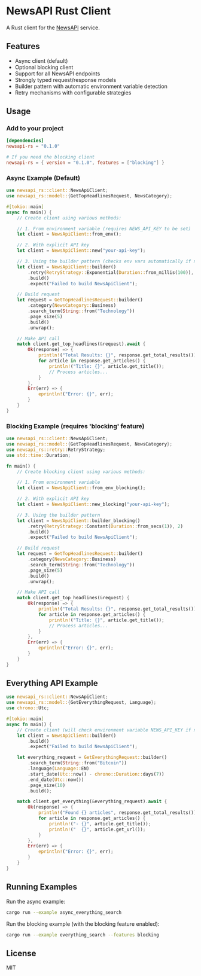 # NewsAPI Rust Client

A Rust client for the [NewsAPI](https://newsapi.org/) service.

## Features

- Async client (default)
- Optional blocking client
- Support for all NewsAPI endpoints
- Strongly typed request/response models
- Builder pattern with automatic environment variable detection
- Retry mechanisms with configurable strategies

## Usage

### Add to your project

```toml
[dependencies]
newsapi-rs = "0.1.0"

# If you need the blocking client
newsapi-rs = { version = "0.1.0", features = ["blocking"] }
```

### Async Example (Default)

```rust
use newsapi_rs::client::NewsApiClient;
use newsapi_rs::model::{GetTopHeadlinesRequest, NewsCategory};

#[tokio::main]
async fn main() {
    // Create client using various methods:

    // 1. From environment variable (requires NEWS_API_KEY to be set)
    let client = NewsApiClient::from_env();

    // 2. With explicit API key
    let client = NewsApiClient::new("your-api-key");

    // 3. Using the builder pattern (checks env vars automatically if no key provided)
    let client = NewsApiClient::builder()
        .retry(RetryStrategy::Exponential(Duration::from_millis(100)), 3)
        .build()
        .expect("Failed to build NewsApiClient");

    // Build request
    let request = GetTopHeadlinesRequest::builder()
        .category(NewsCategory::Business)
        .search_term(String::from("Technology"))
        .page_size(5)
        .build()
        .unwrap();

    // Make API call
    match client.get_top_headlines(&request).await {
        Ok(response) => {
            println!("Total Results: {}", response.get_total_results());
            for article in response.get_articles() {
                println!("Title: {}", article.get_title());
                // Process articles...
            }
        },
        Err(err) => {
            eprintln!("Error: {}", err);
        }
    }
}
```

### Blocking Example (requires 'blocking' feature)

```rust
use newsapi_rs::client::NewsApiClient;
use newsapi_rs::model::{GetTopHeadlinesRequest, NewsCategory};
use newsapi_rs::retry::RetryStrategy;
use std::time::Duration;

fn main() {
    // Create blocking client using various methods:

    // 1. From environment variable
    let client = NewsApiClient::from_env_blocking();

    // 2. With explicit API key
    let client = NewsApiClient::new_blocking("your-api-key");

    // 3. Using the builder pattern
    let client = NewsApiClient::builder_blocking()
        .retry(RetryStrategy::Constant(Duration::from_secs(1)), 2)
        .build()
        .expect("Failed to build NewsApiClient");

    // Build request
    let request = GetTopHeadlinesRequest::builder()
        .category(NewsCategory::Business)
        .search_term(String::from("Technology"))
        .page_size(5)
        .build()
        .unwrap();

    // Make API call
    match client.get_top_headlines(&request) {
        Ok(response) => {
            println!("Total Results: {}", response.get_total_results());
            for article in response.get_articles() {
                println!("Title: {}", article.get_title());
                // Process articles...
            }
        },
        Err(err) => {
            eprintln!("Error: {}", err);
        }
    }
}
```

## Everything API Example

```rust
use newsapi_rs::client::NewsApiClient;
use newsapi_rs::model::{GetEverythingRequest, Language};
use chrono::Utc;

#[tokio::main]
async fn main() {
    // Create client (will check environment variable NEWS_API_KEY if no key provided)
    let client = NewsApiClient::builder()
        .build()
        .expect("Failed to build NewsApiClient");

    let everything_request = GetEverythingRequest::builder()
        .search_term(String::from("Bitcoin"))
        .language(Language::EN)
        .start_date(Utc::now() - chrono::Duration::days(7))
        .end_date(Utc::now())
        .page_size(10)
        .build();

    match client.get_everything(&everything_request).await {
        Ok(response) => {
            println!("Found {} articles", response.get_total_results());
            for article in response.get_articles() {
                println!("- {}", article.get_title());
                println!("  {}", article.get_url());
            }
        },
        Err(err) => {
            eprintln!("Error: {}", err);
        }
    }
}
```

## Running Examples

Run the async example:
```bash
cargo run --example async_everything_search
```

Run the blocking example (with the blocking feature enabled):
```bash
cargo run --example everything_search --features blocking
```

## License

MIT
